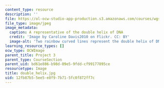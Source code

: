 ```yaml
---
content_type: resource
description: ''
file: https://ol-ocw-studio-app-production.s3.amazonaws.com/courses/wgs-700-changing-life-reading-the-intersections-of-gender-race-biology-and-literature-spring-2017/12fb87b55ee5e8f97b715fc0f872ff7c_double_helix.jpg
file_type: image/jpeg
image_metadata:
  caption: A representative of the double helix of DNA
  credit: 'Image by Caroline Davis2010 on Flickr. CC: BY'
  image-alt: 'Two rainbow curved lines represent the double helix of DNA. '
learning_resource_types: []
ocw_type: OCWImage
parent_title: Project 3
parent_type: CourseSection
parent_uid: bd61e886-b98d-09e5-9fdd-cf99177895ce
resourcetype: Image
title: double_helix.jpg
uid: 12fb87b5-5ee5-e8f9-7b71-5fc0f872ff7c
---
```

